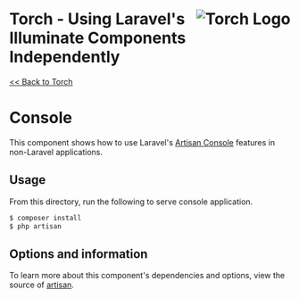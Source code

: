 # <img src="../../torch-logo.png" alt="Torch Logo" align="right">Torch - Using Laravel's Illuminate Components Independently

[&lt;&lt; Back to Torch](../../readme.md)

# Console

This component shows how to use Laravel's [Artisan Console](https://laravel.com/docs/5.5/artisan) features in non-Laravel applications.

## Usage
From this directory, run the following to serve console application.

```bash
$ composer install
$ php artisan
```

## Options and information

To learn more about this component's dependencies and options, view the source of [artisan](artisan).
